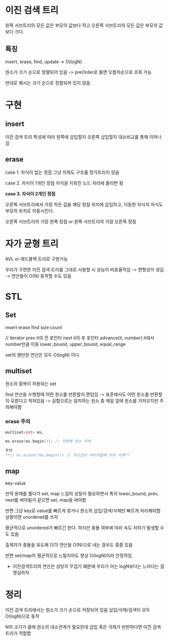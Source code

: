 # 이진 검색 트리

왼쪽 서브트리의 모든 값은 부모의 값보다 작고
오른쪽 서브트리의 모든 값은 부모의 값보다 크다.


## 특징

insert, erase, find, update -> O(logN)

원소가 크기 순으로 정렬되어 있음
-> preOrder로 돌면 오름차순으로 조회 가능

반대로 해시는 크기 순으로 정렬되어 있지 않음

# 구현

## insert

이진 검색 트리 특성에 따라 왼쪽에 삽입할지 오른쪽 삽입할지 대소비교를 통해 이어나감

## erase

case 1. 자식이 없는 정점
그냥 지워도 구조를 망가트리지 않음

case 2. 자식이 1개인 정점
자식을 지워진 노드 자리에 올리면 됨

**case 3. 자식이 2개인 정점**

오른쪽 서브트리에서 가장 작은 값을 해당 정점 위치에 삽입하고, 
이동한 자식의 자식도 부모의 위치로 이동시킨다.

오른쪽 서브트리의 가장 왼쪽 정점
or 왼쪽 서브트리의 가장 오른쪽 정점

# 자가 균형 트리

AVL or 레드블랙 트리로 구현가능

우리가 구현한 이진 검색 트리를 그대로 사용할 시 성능이 비효율적임
-> 편형성이 생김
-> 연산들이 O(N) 동작할 수도 있음

# STL

## Set

insert
erase
find
size
count

// iterator
prev it의 전 포인터
next it의 후 포인터
advance(it, number) it에서 number만큼 이동
lower_bound, upper_bound, equal_range

set의 웬만한 연산은 모두 O(logN) 이다.

## multiset

원소의 중복이 허용되는 set

find 연산을 수행할때 어떤 원소를 반환할지 랜덤임
-> 표준에서도 어떤 원소를 반환할지 모른다고 적혀있음
-> 실험으로는 일치하는 원소 중 제일 앞에 원소를 가져오지만 주의해야함


### erase 주의

```c++
multiset<int> ms;

ms.erase(ms.begin()); // 첫번째 원소 삭제

주의
**// ms.erase(*ms.begin()) // 최소값이 여러개일때 모두 삭제**
```

## map

key-value 

만약 문제를 풀다가 set, map 느낌의 성질이 필요하면서 특히 lower_bound, prev, next를 써야될거 같으면 set, map을 써야함

반면 그냥 key로 value를 빠르게 찾거나 원소의 삽입/검색/삭제만 빠르게 처리해야할 상황이면 unordered를 쓰자

평균적으로 unordered가 빠르긴 한다.
하지만 충돌 여부에 따라 속도 저하가 발생할 수도 있음

출제자가 충돌을 유도해 O(1) 연산을 O(N)으로 내는 경우도 종종 있음

반면 set/map이 평균적으로 느릴지어도 항상 O(logN)이라 안정적임
+ 이진검색트리의 연산은 상당히 무겁기 떄문에 우리가 아는 logN보다는 느리다는 걸 명심하자

# 정리

이진 검색 트리에서는 원소가 크기 순으로 저장되어 있음
삽입/삭제/검색이 모두 O(logN)으로 동작

N의 크기가 클때 원소의 대소관계가 필요한데 삽입 혹은 삭제가 빈번하다면 이진 검색 트리가 적합함

